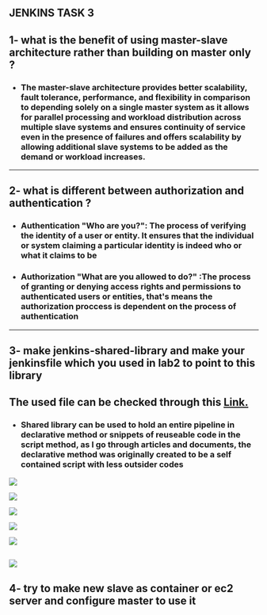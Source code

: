 ## **JENKINS TASK 3**

## **1- what is the benefit of using master-slave architecture rather than building on master only ?**


- ### The master-slave architecture provides better scalability, fault tolerance, performance, and flexibility in comparison to depending solely on a single master system as it allows for parallel processing and workload distribution across multiple slave systems and ensures continuity of service even in the presence of failures and offers scalability by allowing additional slave systems to be added as the demand or workload increases.



-----

## **2- what is different between authorization and authentication ?**

- ### Authentication "Who are you?": The process of verifying the identity of a user or entity. It ensures that the individual or system claiming a particular identity is indeed who or what it claims to be

- ### Authorization "What are you allowed to do?" :The process of granting or denying access rights and permissions to authenticated users or entities, that's means the authorization proccess is dependent on the process of authentication

-----

## **3- make jenkins-shared-library and make your jenkinsfile which you used in lab2 to point to this library**
## **The used file can be checked through this [Link.](https://github.com/abdulrahman102/jenkins_2.git)**

- ### Shared library can be used to hold an entire pipeline in declarative method or snippets of reuseable code in the script method, as I go through articles and documents, the declarative method was originally created to be a self contained script with less outsider codes                

![](https://github.com/abdulrahman102/Sprints_tasks/blob/master/jenkins/jenkins_3/screenshots/1.png)

![](https://github.com/abdulrahman102/Sprints_tasks/blob/master/jenkins/jenkins_3/screenshots/2.png)

![](https://github.com/abdulrahman102/Sprints_tasks/blob/master/jenkins/jenkins_3/screenshots/3.png)

![](https://github.com/abdulrahman102/Sprints_tasks/blob/master/jenkins/jenkins_3/screenshots/4.png)

![](https://github.com/abdulrahman102/Sprints_tasks/blob/master/jenkins/jenkins_3/screenshots/5.png)

![](https://github.com/abdulrahman102/Sprints_tasks/blob/master/jenkins/jenkins_3/screenshots/6.png)
-----

## **4- try to make new slave as container or ec2 server and configure master to use it**
